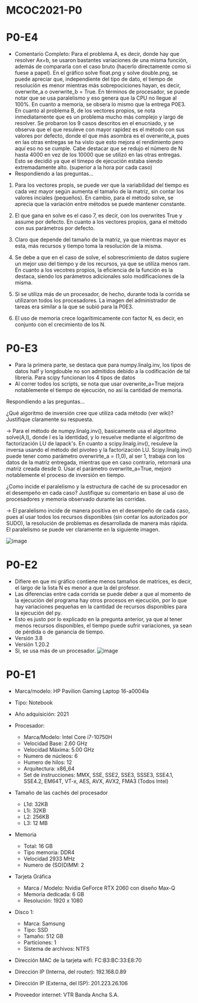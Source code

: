 # MCOC2021-P0

# P0-E4

* Comentario Completo: Para el problema A, es decir, donde hay que resolver Ax=b, se usaron bastantes variaciones de una misma función, además de compararla con el caso bruto (hacerlo directamente como si fuese a papel). En el gráfico solve float.png y solve double.png, se puede apreciar que, independiente del tipo de dato, el tiempo de resolución es menor mientras más sobrepociciones hayan, es decir, overwrite_a o overwrite_b = True. En términos de procesador, se puede notar que se usa paralelismo y eso genera que la CPU no llegue al 100%. En cuanto a memoria, se obsera lo mismo que la entrega P0E3. En cuanto al problema B, de los vectores propios, se nota inmediatamente que es un problema mucho más complejo y largo de resolver. Se probaron los 9 casos descritos en el enucniado, y se observa que el que resuleve con mayor rapidez es el método con sus valores por defecto, donde el que más asombra es el overwrite_a, pues en las otras entregas se ha visto que esto mejora el rendimiento pero aquí eso no se cumple. Cabe destacar que  se redujo el número de N hasta 4000 en vez de los 10000 que se utilizó en las otras entregas. Esto se decidió ya que el timepo de ejecución estaba siendo extremadamente alto. (superior a la hora por cada caso)
* Respondiendo a las preguntas...
1) Para los vectores propis, se puede ver que la variabilidad del tiempo es cada vez mayor según aumenta el tamaño de la matriz, sin contar los valores inciales (pequeños). En cambio, para el método solve, se aprecia que la variación entre métodos se puede mantener constante.

2) El que gana en solve es el caso 7, es decir, con los overwrites True y assume por defecto. En cuanto a los vectores propios, gana el método con sus parámetros por defecto.

3) Claro que depende del tamaño de la matriz, ya que mientras mayor es esta, más recursos y tiempo toma la resolución de la misma.

4) Se debe a que en el caso de solve, el sobrescrimiento de datos sugiere un mejor uso del tiempo y de los recursos, ya que se utiliza menos ram. En cuanto a los vecotres propios, la eficiencia de la función es la destaca, siendo los parámetros adicionales solo modificaciones de la misma.

5) Si se utiliza más de un procesador, de hecho, durante toda la corrida se utilizaron todos los procesadores. La imagen del administrador de tareas era similar a la que se subió para la P0E3.

6) El uso de memoria crece logarítimicamente con factor N, es decir, en conjunto con el crecimiento de los N.

# P0-E3

* Para la primera parte, se destaca que para numpy.linalg.inv, los tipos de datos half y longdouble no son admitidos debido a la codificación de tal librería. Para scipy funcionan los 4 tipos de datos
* Al correr todos los scripts, se nota que usar overwrite_a=True mejora notablemente el tiempo de ejecución, no así la cantidad de memoria.

Respondiendo a las preguntas...

¿Qué algoritmo de inversión cree que utiliza cada método (ver wiki)? Justifique claramente su respuesta. 

-> Para el método de numpy.linalg.inv(), basicamente usa el algoritmo solve(A,I), donde I es la identidad, y lo resuelve mediante el algoritmo de factorización LU de lapack's. En cuanto a scipy.linalg.inv(), resuleve la inversa usando el método del pivoteo y la factorización LU. Scipy.linalg.inv() puede tener como parámetro overwrirte_a = (1,0), al ser 1, trabaja con los datos de la matriz entregada, mientras que en caso contrario, retornará una matriz creada desde 0. Usar el parámetro overwrite_a=True, mejoró notablemente el proceso de inversión en tiempo.

¿Como incide el paralelismo y la estructura de caché de su procesador en el desempeño en cada caso? Justifique su comentario en base al uso de procesadores y memoria observado durante las corridas. 

-> El paralelismo incide de manera positiva en el desempeño de cada caso, pues al usar todos los recursos disponibles (sin contar los autorizados por SUDO), la resolución de problemas es desarrollada de manera más rápida. El paralelismo se puede ver claramente en la siguiente imagen.

![image](https://user-images.githubusercontent.com/70209467/129839372-fe587cef-21d2-4312-957b-e51ff4266498.png)

# P0-E2

* Difiere en que mi gráfico contiene menos tamaños de matrices, es decir, el largo de la lista N es menor a que la del profesor.
* Las diferencias entre cada corrida se puede deber a que al momento de la ejecución del programa hay otros procesos en ejecución, por lo que hay variaciones pequeñas en la cantidad de recursos disponibles para la ejecución del py.
* Esto es justo por lo explicado en la pregunta anterior, ya que al tener menos recursos disponibles, el tiempo puede sufrir variaciones, ya sean de pérdida o de ganancia de tiempo.
* Versión 3.8
* Versión 1.20.2
* Si, se usa más de un procesador.
![image](https://user-images.githubusercontent.com/70209467/128419321-9774b867-c7bb-40f9-907a-c99a5cca2935.png)


# P0-E1 

* Marca/modelo: HP Pavilion Gaming Laptop 16-a0004la
* Tipo: Notebook
* Año adquisición: 2021
* Procesador:
  * Marca/Modelo: Intel Core i7-10750H
  * Velocidad Base: 2.60 GHz
  * Velocidad Máxima: 5.00 GHz
  * Numero de núcleos: 6
  * Humero de hilos: 12
  * Arquitectura: x86_64
  * Set de instrucciones: MMX, SSE, SSE2, SSE3, SSSE3, SSE4.1, SSE4.2, EM64T, VT-x, AES, AVX, AVX2, FMA3 (Todos Intel)
* Tamaño de las cachés del procesador
  * L1d: 32KB
  * L1i: 32KB
  * L2: 256KB
  * L3: 12 MB
* Memoria 
  * Total: 16 GB
  * Tipo memoria: DDR4
  * Velocidad 2933 MHz
  * Numero de (SO)DIMM: 2
* Tarjeta Gráfica
  * Marca / Modelo: Nvidia GeForce RTX 2060 con diseño Max-Q 
  * Memoria dedicada: 6 GB
  * Resolución: 1920 x 1080
* Disco 1: 
  * Marca: Samsung
  * Tipo: SSD
  * Tamaño: 512 GB
  * Particiones: 1
  * Sistema de archivos: NTFS
  
* Dirección MAC de la tarjeta wifi: FC:B3:BC:33:E8:70
* Dirección IP (Interna, del router): 192.168.0.89
* Dirección IP (Externa, del ISP): 201.223.26.106
* Proveedor internet: VTR Banda Ancha S.A.

